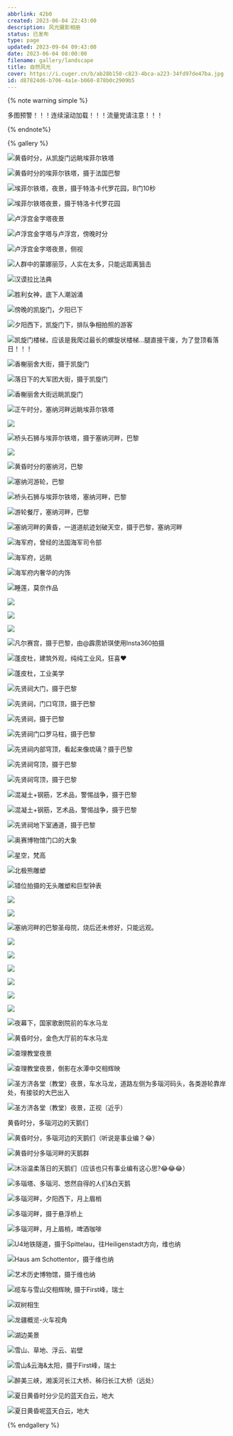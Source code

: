 ```yaml
---
abbrlink: 42b0
created: 2023-06-04 22:43:00
description: 风光摄影相册
status: 已发布
type: page
updated: 2023-09-04 09:43:00
date: 2023-06-04 08:00:00
filename: gallery/landscape
title: 自然风光
cover: https://i.cuger.cn/b/ab28b150-c823-4bca-a223-34fd97de47ba.jpg
id: d87824d6-b706-4a1e-b060-878b0c2909b5
---
```


{% note warning simple %}

多图预警！！！连续滚动加载！！！流量党请注意！！！

{% endnote%}

{% gallery %}

![黄昏时分，从凯旋门远眺埃菲尔铁塔](https://i.cuger.cn/b/1c45734a-afb2-4390-a0fd-0404837d9c2c.jpg)

![黄昏时分的埃菲尔铁塔，摄于法国巴黎](https://i.cuger.cn/b/b5f2f216-4305-495f-b579-b536bb71ccc7.jpg)

![埃菲尔铁塔，夜景，摄于特洛卡代罗花园，B门10秒](https://i.cuger.cn/b/986da227-59d4-4c3c-b8c9-9d6dc586316f.jpg)

![埃菲尔铁塔夜景，摄于特洛卡代罗花园](https://i.cuger.cn/b/408307f1-63af-40e8-8a53-4c428144d03b.jpg)

![卢浮宫金字塔夜景](https://i.cuger.cn/b/d54f9f95-02c6-48d1-81bd-9d25da9505a6.jpg)

![卢浮宫金字塔与卢浮宫，傍晚时分](https://i.cuger.cn/b/6c9d5bcb-ab91-4127-ad1c-149db6759257.jpg)

![卢浮宫金字塔夜景，侧视](https://i.cuger.cn/b/ff9802d7-f40b-4042-a94a-7c3547f41499.jpg)

![人群中的蒙娜丽莎，人实在太多，只能远距离狙击](https://i.cuger.cn/b/0ec83b23-0aad-425e-aa83-697b9817f112.jpg)

![汉谟拉比法典](https://i.cuger.cn/b/10d531c7-1030-4d52-836b-531e64cddd90.jpg)

![胜利女神，底下人潮汹涌](https://i.cuger.cn/b/54e83cdf-91f9-48aa-b976-aa293e18b2a1.jpg)

![傍晚的凯旋门，夕阳已下](https://i.cuger.cn/b/760524b7-7958-4479-9185-03d996ecfd3e.jpg)

![夕阳西下，凯旋门下，排队争相拍照的游客](https://i.cuger.cn/b/7bdeade9-7362-4433-b58c-6f6650650545.jpg)

![凯旋门楼梯，应该是我爬过最长的螺旋状楼梯…腿直接干废，为了登顶看落日！！！](https://i.cuger.cn/b/238ee867-471d-4bf7-911c-339d3bd5fdc4.jpg)

![香榭丽舍大街，摄于凯旋门](https://i.cuger.cn/b/73fd5f0b-fdf2-45df-9c4b-583a3480bd86.jpg)

![落日下的大军团大街，摄于凯旋门](https://i.cuger.cn/b/c9fddaeb-a696-4a86-a2a7-53cb87fe4795.jpg)

![香榭丽舍大街远眺凯旋门](https://i.cuger.cn/b/c8927502-65b7-4368-a749-b08a7290e233.jpg)

![正午时分，塞纳河畔远眺埃菲尔铁塔](https://i.cuger.cn/b/c310fdcc-0101-4022-8acf-8ea82209fe63.jpg)

![](https://i.cuger.cn/b/42fcafe3-ffa2-4c27-af38-64f1f1a7ca4d.jpg)

![桥头石狮与埃菲尔铁塔，摄于塞纳河畔，巴黎](https://i.cuger.cn/b/50610f3e-918e-4dd7-a8cb-b37e96aebc73.jpg)

![](https://i.cuger.cn/b/02b0585d-5c99-4844-ab59-705b744760ec.jpg)

![黄昏时分的塞纳河，巴黎](https://i.cuger.cn/b/e770dcf8-ac21-485b-b379-9493c19fd3be.jpg)

![塞纳河游轮，巴黎](https://i.cuger.cn/b/cd933c8e-62a8-4875-8eb0-bf6f54461a32.jpg)

![桥头石狮与埃菲尔铁塔，塞纳河畔，巴黎](https://i.cuger.cn/b/fabf9a26-74bb-4083-bc89-b750b21c7187.jpg)

![游轮餐厅，塞纳河畔，巴黎](https://i.cuger.cn/b/81de4fa6-2b1f-4743-8a46-85f59a851114.jpg)

![塞纳河畔的黄昏，一道道航迹划破天空，摄于巴黎，塞纳河畔](https://i.cuger.cn/b/31f3a57c-d7b6-4101-a58e-62616801a973.jpg)

![海军府，曾经的法国海军司令部](https://i.cuger.cn/b/48bb2c13-9654-4f65-ba91-c660a7b1a262.jpg)

![海军府，远眺](https://i.cuger.cn/b/45dbee36-cb49-418e-af39-e816eac66029.jpg)

![海军府内奢华的内饰](https://i.cuger.cn/b/ad3fa8e0-133d-42f0-b4a4-3d3dba2870f4.jpg)

![睡莲，莫奈作品](https://i.cuger.cn/b/70507a2c-97d3-4c81-a935-8ff8104911e8.jpg)

![](https://i.cuger.cn/b/ab456dbc-9767-459a-80e8-08747c478617.jpg)

![](https://i.cuger.cn/b/d221cbca-9aab-4859-91ff-637305e08667.jpg)

![](https://i.cuger.cn/b/11045ef0-c3c8-4381-b14b-a4c9a98a8096.jpg)

![凡尔赛宫，摄于巴黎，由@霹雳娇琪使用Insta360拍摄](https://i.cuger.cn/b/2261efaa-ac2b-4fbe-8172-6d10cd8c619c.jpg)

![蓬皮杜，建筑外观，纯纯工业风，狂喜❤](https://i.cuger.cn/b/4298b196-2cce-4704-ac0b-5aa6fbdca367.jpg)

![蓬皮杜，工业美学](https://i.cuger.cn/b/f777b7ad-c805-4b51-a3aa-3c49b523c338.jpg)

![先贤祠大门，摄于巴黎](https://i.cuger.cn/b/b64e3a2a-017c-4917-911e-090690fc55da.jpg)

![先贤祠，门口穹顶，摄于巴黎](https://i.cuger.cn/b/e509a2cf-96d6-4ff5-9a53-995023f05f8b.jpg)

![先贤祠，摄于巴黎](https://i.cuger.cn/b/94630108-bc43-4a37-b9bd-d9c578fbeb00.jpg)

![先贤祠门口罗马柱，摄于巴黎](https://i.cuger.cn/b/309074ed-911b-4383-b719-2f0ef819505c.jpg)

![先贤祠内部穹顶，看起来像琉璃？摄于巴黎](https://i.cuger.cn/b/ed7a5d59-192f-43ad-9d3f-397ec0c592a5.jpg)

![先贤祠穹顶，摄于巴黎](https://i.cuger.cn/b/86511396-4b94-4cfc-8b98-b3ce45c6b257.jpg)

![先贤祠穹顶，摄于巴黎](https://i.cuger.cn/b/2e8de49c-6529-4ff3-84fc-ce8fd17b69f3.jpg)

![混凝土+钢筋，艺术品，警惕战争，摄于巴黎](https://i.cuger.cn/b/58b19fdb-872b-423a-b020-49d950152ce2.jpg)

![混凝土+钢筋，艺术品，警惕战争，摄于巴黎](https://i.cuger.cn/b/4ac71e39-6811-46fd-b872-63f39d598394.jpg)

![先贤祠地下室通道，摄于巴黎](https://i.cuger.cn/b/020a4072-241c-471a-a6f9-6aedb4721e59.jpg)

![奥赛博物馆门口的大象](https://i.cuger.cn/b/e032b4b3-d2af-4675-ab32-2532b10564dd.jpg)

![星空，梵高](https://i.cuger.cn/b/f31e8be9-7b03-41b2-9206-a25a3e7b1bc2.jpg)

![北极熊雕塑](https://i.cuger.cn/b/1fb89fd6-f7af-4457-bc3b-ca66bbe8b05f.jpg)

![错位拍摄的无头雕塑和巨型钟表](https://i.cuger.cn/b/da0632c7-16cd-466a-b637-beed8b070443.jpg)

![](https://i.cuger.cn/b/0d742fde-28e0-4537-81eb-668c4230177b.jpg)

![](https://i.cuger.cn/b/79c0d74b-7f83-4e81-9864-66da2ee2fd90.jpg)

![塞纳河畔的巴黎圣母院，烧后还未修好，只能远观。](https://i.cuger.cn/b/2b941506-92c2-471b-be4e-407423f1b6ff.jpg)

![](https://i.cuger.cn/b/dc266a24-99db-48a3-864c-68e11e1cb339.jpg)

![](https://i.cuger.cn/b/1ca1279e-9648-4938-8099-c8395bb9f716.jpg)

![](https://i.cuger.cn/b/b16001c9-a3e9-4e00-a4e8-dc110140f5ad.jpg)

![](https://i.cuger.cn/b/3f696f2f-22b0-4f7f-bb08-98649a3beed0.jpg)

![](https://i.cuger.cn/b/31d1cb0d-2649-46b4-aec1-af5733d98f3b.jpg)

![](https://i.cuger.cn/b/66e82bdc-3b3f-4758-88e5-d86f6a634c40.jpg)

![夜幕下，国家歌剧院前的车水马龙](https://i.cuger.cn/b/70a623e7-9621-4fe2-af3c-069ede6c651e.jpg)

![黄昏时分，金色大厅前的车水马龙](https://i.cuger.cn/b/63985a23-ce70-46a0-9893-c245b9b1d4b7.jpg)

![查理教堂夜景](https://i.cuger.cn/b/c59dd4c5-3840-48d8-ad7f-0c29e33f13ae.jpg)

![查理教堂夜景，倒影在水潭中交相辉映](https://i.cuger.cn/b/67f6ebc4-5f4f-477b-8076-5ca7e92082b1.jpg)

![圣方济各堂（教堂）夜景，车水马龙，道路左侧为多瑙河码头，各类游轮靠岸处，有接驳的大巴出入](https://i.cuger.cn/b/c48a35ab-520b-4a27-8cff-14726d6fa4bc.jpg)

![圣方济各堂（教堂）夜景，正视（近乎）](https://i.cuger.cn/b/ac8a87b6-29ac-424e-a767-cd3814310532.jpg)

黄昏时分，多瑙河边的天鹅们

![黄昏时分，多瑙河边的天鹅们（听说是事业编？😂）](https://i.cuger.cn/b/29cf53a3-6aff-45bb-a80c-b056db9ab72f.jpg)

![黄昏时分多瑙河畔的天鹅群](https://i.cuger.cn/b/7357180d-1b94-4775-9ac6-6ac3037d105c.jpg)

![沐浴温柔落日的天鹅们（应该也只有事业编有这心思?😂😂😂）](https://i.cuger.cn/b/9cc40b58-8b31-4cc4-9973-6a98b3609340.jpg)

![多瑙塔、多瑙河、悠然自得的人们&白天鹅](https://i.cuger.cn/b/a383cec8-faaa-4b6c-b66f-84c502158b77.jpg)

![多瑙河畔，夕阳西下，月上眉梢](https://i.cuger.cn/b/63da67a9-c9dc-48cd-afcd-79a81cb63727.jpg)

![多瑙河畔，摄于悬浮桥上](https://i.cuger.cn/b/3685b6a2-34da-49b3-8dd3-5b69dd63c528.jpg)

![多瑙河畔，月上眉梢，啤酒咖啡](https://i.cuger.cn/b/84eb589a-4613-41b9-a697-30dd4005369e.jpg)

![U4地铁隧道，摄于Spittelau，往Heiligenstadt方向，维也纳](https://i.cuger.cn/b/6d9dbb95-2d54-4b2c-9105-17f238f4e115.jpg)

![Haus am Schottentor，摄于维也纳](https://i.cuger.cn/b/4e151032-33cb-41fb-9c2a-d6d48dba362c.jpg)

![艺术历史博物馆，摄于维也纳](https://i.cuger.cn/b/d2263ef7-e971-47d4-93fd-cc8f431be884.jpg)

![缆车与雪山交相辉映, 摄于First峰，瑞士](https://i.cuger.cn/b/071eb79b-55a5-49b9-acf8-7d1c21a7ef02.jpg)

![双树相生](https://i.cuger.cn/b/1679597396408-IMG_2044.jpg)

![龙疆概览-火车视角](https://i.cuger.cn/b/1679597375631-IMG_2004.jpg)

![湖边美景](https://i.cuger.cn/b/1679597184347-IMG_20221008_182543.jpg)

![雪山、草地、浮云、岩壁](https://i.cuger.cn/b/1679597609714-20221009133927_IMG_3376.jpg)

![雪山&云海&太阳，摄于First峰，瑞士](https://i.cuger.cn/b/1679597864717-IMG_20221009_112559.jpg)

![醉美三峡，湘溪河长江大桥、秭归长江大桥（远处）](https://i.cuger.cn/b/fb82e678-542c-4ed3-a9aa-deb106f7dc39.jpg)

![夏日黄昏时分少见的蓝天白云，地大](https://i.cuger.cn/b/c088b9da-34f6-4ef2-a5d0-f97cec837dc7.jpg)

![夏日黄昏呢蓝天白云，地大](https://i.cuger.cn/b/9ce01edb-cbb2-4c9c-adc3-727cd2353697.jpg)

{% endgallery %}
